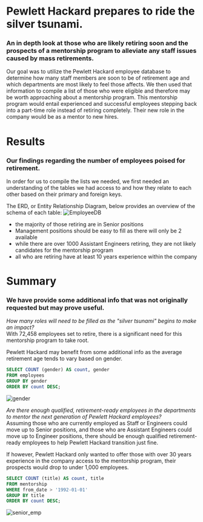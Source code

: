 # Pewlett Hackard prepares to ride the silver tsunami.
### An in depth look at those who are likely retiring soon and the prospects of a mentorship program to alleviate any staff issues caused by mass retirements.

Our goal was to utilize the Pewlett Hackard employee database to determine how many staff members are soon to be of retirement age and which departments are most likely to feel those affects. We then used that information to compile a list of those who were eligible and therefore may be worth approaching about a mentorship program.
This mentorship program would entail experienced and successful employees stepping back into a part-time role instead of retiring completely. Their new role in the company would be as a mentor to new hires.

# Results
### Our findings regarding the number of employees poised for retirement.
In order for us to compile the lists we needed, we first needed an understanding of the tables we had access to and how they relate to each other based on their primary and foreign keys.  
  
 The ERD, or Entity Relationship Diagram, below provides an overview of the schema of each table:
![EmployeeDB](https://user-images.githubusercontent.com/15967377/170278567-0d2dab56-78f5-4f43-9c7e-55fa95449549.png)

- the majority of those retiring are in Senior positions
- Management positions should be easy to fill as there will only be 2 available
- while there are over 1000 Assistant Engineers retiring, they are not likely candidates for the mentorship program 
- all who are retiring have at least 10 years experience within the company

# Summary
### We have provide some additional info that was not originally requested but may prove useful.

*How many roles will need to be filled as the "silver tsunami" begins to make an impact?*  
With 72,458 employees set to retire, there is a significant need for this mentorship program to take root.

Pewlett Hackard may benefit from some additional info as the average retirement age tends to vary based on gender.

```SQL
SELECT COUNT (gender) AS count, gender
FROM employees
GROUP BY gender
ORDER BY count DESC;
```
![gender](https://user-images.githubusercontent.com/15967377/170289403-4bb405f6-bacb-4223-9c91-bdcdc0fcca8a.PNG)

*Are there enough qualified, retirement-ready employees in the departments to mentor the next generation of Pewlett Hackard employees?*  
Assuming those who are currently employed as Staff or Engineers could move up to Senior positions, and those who are Assistant Engineers could move up to Engineer positions, there should be enough qualified retirement-ready employees to help Pewlett Hackard transition just fine.  

If however, Pewlett Hackard only wanted to offer those with over 30 years experience in the company access to the mentorship program, their prospects would drop to under 1,000 employees.

```SQL
SELECT COUNT (title) AS count, title
FROM mentorship
WHERE from_date > '1992-01-01'
GROUP BY title
ORDER BY count DESC;
```
![senior_emp](https://user-images.githubusercontent.com/15967377/170287831-bba75d36-c8cd-4148-b1b0-504daedf79cb.PNG)
